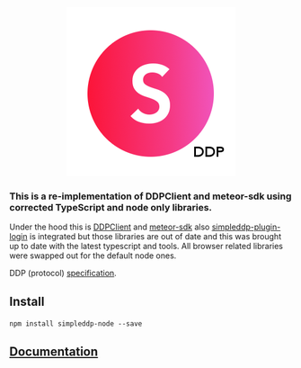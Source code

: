 <p align="center">
  <img width="300" height="300" src="https://github.com/Gregivy/simpleddp/raw/master/simpleddp.png">
</p>

### This is a re-implementation of DDPClient and meteor-sdk using corrected TypeScript and node only libraries.

Under the hood this is [DDPClient](https://github.com/Gregivy/simpleddp) and [meteor-sdk](https://www.npmjs.com/package/meteor-sdk) also [simpleddp-plugin-login](https://github.com/Gregivy/simpleddp-plugin-login) is integrated but those libraries are out of date and this was brought up to date with the latest typescript and tools. All browser related libraries were swapped out for the default node ones.

DDP (protocol) [specification](https://github.com/meteor/meteor/blob/devel/packages/ddp/DDP.md).

## Install

`npm install simpleddp-node --save`

## [Documentation](https://gregivy.github.io/simpleddp/simpleDDP.html)
